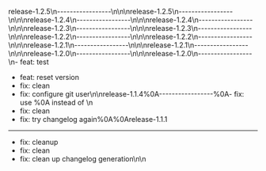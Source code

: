 release-1.2.5\n-----------------\n\n\nrelease-1.2.5\n-----------------\n\n\nrelease-1.2.4\n-----------------\n\n\nrelease-1.2.4\n-----------------\n\n\nrelease-1.2.3\n-----------------\n\n\nrelease-1.2.3\n-----------------\n\n\nrelease-1.2.2\n-----------------\n\n\nrelease-1.2.2\n-----------------\n\n\nrelease-1.2.1\n-----------------\n\n\nrelease-1.2.1\n-----------------\n\n\nrelease-1.2.0\n-----------------\n\n\nrelease-1.2.0\n-----------------\n- feat: test
 - feat: reset version
 - fix: clean
 - fix: configure git user\n\nrelease-1.1.4%0A-----------------%0A- fix: use %0A instead of \n
 - fix: clean
 - fix: try changelog again%0A%0Arelease-1.1.1
-----------------
 - fix: cleanup
 - fix: clean
 - fix: clean up changelog generation\n\n
